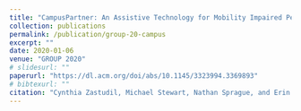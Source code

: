 ```yaml
---
title: "CampusPartner: An Assistive Technology for Mobility Impaired Pedestrians"
collection: publications
permalink: /publication/group-20-campus
excerpt: ""
date: 2020-01-06
venue: "GROUP 2020"
# slidesurl: ""
paperurl: "https://dl.acm.org/doi/abs/10.1145/3323994.3369893"
# bibtexurl: ""
citation: "Cynthia Zastudil, Michael Stewart, Nathan Sprague, and Erin Brady. 2020. CampusPartner: An Assistive Technology for Mobility Impaired Pedestrians. In Companion Proceedings of the 2020 ACM International Conference on Supporting Group Work (GROUP '20). Association for Computing Machinery, New York, NY, USA, 139–142. https://doi.org/10.1145/3323994.3369893"
---
```

